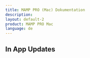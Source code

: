```yaml
---
title: MAMP PRO (Mac) Dokumentation
description: 
layout: default-2
product: MAMP PRO Mac
language: de
---
```


## In App Updates
